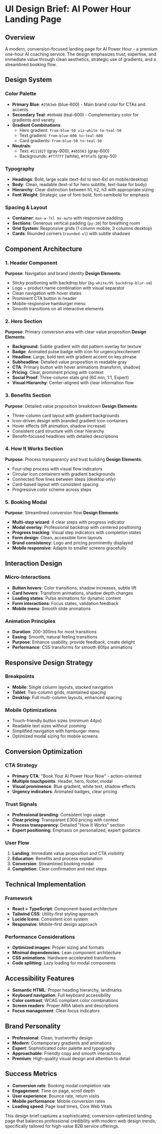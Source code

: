# UI Design Brief: AI Power Hour Landing Page

## Overview

A modern, conversion-focused landing page for AI Power Hour - a premium one-hour AI coaching service. The design emphasizes trust, expertise, and immediate value through clean aesthetics, strategic use of gradients, and a streamlined booking flow.

## Design System

### Color Palette

- **Primary Blue**: `#2563eb` (blue-600) - Main brand color for CTAs and accents
- **Secondary Teal**: `#0d9488` (teal-600) - Complementary color for gradients and variety
- **Gradient Combinations**:
  - Hero gradient: `from-blue-50 via-white to-teal-50`
  - Text gradient: `from-blue-600 to-teal-600`
  - Card gradients: `from-blue-50 to-teal-50`
- **Neutrals**:
  - Text: `#111827` (gray-900), `#4b5563` (gray-600)
  - Backgrounds: `#ffffff` (white), `#f9fafb` (gray-50)

### Typography

- **Headings**: Bold, large scale (text-4xl to text-6xl on mobile/desktop)
- **Body**: Clean, readable (text-xl for hero subtitle, text-base for body)
- **Hierarchy**: Clear distinction between h1, h2, h3 with appropriate sizing
- **Font Weight**: Strategic use of font-bold, font-semibold for emphasis

### Spacing & Layout

- **Container**: `max-w-7xl mx-auto` with responsive padding
- **Sections**: Generous vertical padding (`py-20`) for breathing room
- **Grid System**: Responsive grids (1 column mobile, 3 columns desktop)
- **Cards**: Rounded corners (`rounded-xl`) with subtle shadows

## Component Architecture

### 1. Header Component

**Purpose**: Navigation and brand identity
**Design Elements**:

- Sticky positioning with backdrop blur (`bg-white/95 backdrop-blur-sm`)
- Logo + product name combination with visual separator
- Clean navigation with hover states
- Prominent CTA button in header
- Mobile-responsive hamburger menu
- Smooth transitions on all interactive elements

### 2. Hero Section

**Purpose**: Primary conversion area with clear value proposition
**Design Elements**:

- **Background**: Subtle gradient with dot pattern overlay for texture
- **Badge**: Animated pulse badge with icon for urgency/excitement
- **Headline**: Large, bold text with gradient accent on key phrase
- **Subheadline**: Detailed value proposition in readable gray
- **CTA**: Primary button with hover animations (transform, shadow)
- **Pricing**: Clear, prominent pricing with context
- **Social Proof**: Three-column stats grid (60 min, 1:1, Expert)
- **Visual Hierarchy**: Center-aligned with clear information flow

### 3. Benefits Section

**Purpose**: Detailed value proposition breakdown
**Design Elements**:

- Three-column card layout with gradient backgrounds
- Icon-driven design with branded gradient icon containers
- Hover effects (lift animation, shadow increase)
- Consistent card structure with clear hierarchy
- Benefit-focused headlines with detailed descriptions

### 4. How It Works Section

**Purpose**: Process transparency and trust building
**Design Elements**:

- Four-step process with visual flow indicators
- Circular icon containers with gradient backgrounds
- Connected flow lines between steps (desktop only)
- Card-based layout with consistent spacing
- Progressive color scheme across steps

### 5. Booking Modal

**Purpose**: Streamlined conversion flow
**Design Elements**:

- **Multi-step wizard**: 4 clear steps with progress indicator
- **Modal overlay**: Professional backdrop with centered positioning
- **Progress tracking**: Visual step indicators with completion states
- **Form design**: Clean, accessible form layouts
- **Brand consistency**: Logo and pricing prominently displayed
- **Mobile responsive**: Adapts to smaller screens gracefully

## Interaction Design

### Micro-Interactions

- **Button hovers**: Color transitions, shadow increases, subtle lift
- **Card hovers**: Transform animations, shadow depth changes
- **Loading states**: Pulse animations for dynamic content
- **Form interactions**: Focus states, validation feedback
- **Mobile menu**: Smooth slide animations

### Animation Principles

- **Duration**: 200-300ms for most transitions
- **Easing**: Smooth, natural feeling transitions
- **Purpose**: Enhance usability, provide feedback, create delight
- **Performance**: CSS transforms for smooth 60fps animations

## Responsive Design Strategy

### Breakpoints

- **Mobile**: Single column layouts, stacked navigation
- **Tablet**: Two-column grids, maintained spacing
- **Desktop**: Full multi-column layouts, enhanced spacing

### Mobile Optimizations

- Touch-friendly button sizes (minimum 44px)
- Readable text sizes without zooming
- Simplified navigation with hamburger menu
- Optimized modal sizing for mobile screens

## Conversion Optimization

### CTA Strategy

- **Primary CTA**: "Book Your AI Power Hour Now" - action-oriented
- **Multiple touchpoints**: Header, hero, footer, modal
- **Visual prominence**: Blue gradient, white text, shadow effects
- **Urgency indicators**: Animated badges, clear pricing

### Trust Signals

- **Professional branding**: Consistent logo usage
- **Clear pricing**: Transparent £300 pricing with context
- **Process transparency**: Detailed "How It Works" section
- **Expert positioning**: Emphasis on personalized, expert guidance

### User Flow

1. **Landing**: Immediate value proposition and CTA visibility
2. **Education**: Benefits and process explanation
3. **Conversion**: Streamlined booking modal
4. **Completion**: Clear confirmation and next steps

## Technical Implementation

### Framework

- **React + TypeScript**: Component-based architecture
- **Tailwind CSS**: Utility-first styling approach
- **Lucide Icons**: Consistent icon system
- **Responsive**: Mobile-first design approach

### Performance Considerations

- **Optimized images**: Proper sizing and formats
- **Minimal dependencies**: Lean component architecture
- **CSS animations**: Hardware-accelerated transforms
- **Code splitting**: Lazy loading for modal components

## Accessibility Features

- **Semantic HTML**: Proper heading hierarchy, landmarks
- **Keyboard navigation**: Full keyboard accessibility
- **Color contrast**: WCAG compliant color combinations
- **Screen readers**: Proper ARIA labels and descriptions
- **Focus management**: Clear focus indicators

## Brand Personality

- **Professional**: Clean, trustworthy design
- **Modern**: Contemporary gradients and animations
- **Expert**: Sophisticated color palette and typography
- **Approachable**: Friendly copy and smooth interactions
- **Premium**: High-quality visual design and attention to detail

## Success Metrics

- **Conversion rate**: Booking modal completion rate
- **Engagement**: Time on page, scroll depth
- **User experience**: Bounce rate, return visits
- **Mobile performance**: Mobile conversion rates
- **Loading speed**: Page load times, Core Web Vitals

This design brief captures a sophisticated, conversion-optimized landing page that balances professional credibility with modern web design trends, specifically tailored for high-value B2B service offerings.
